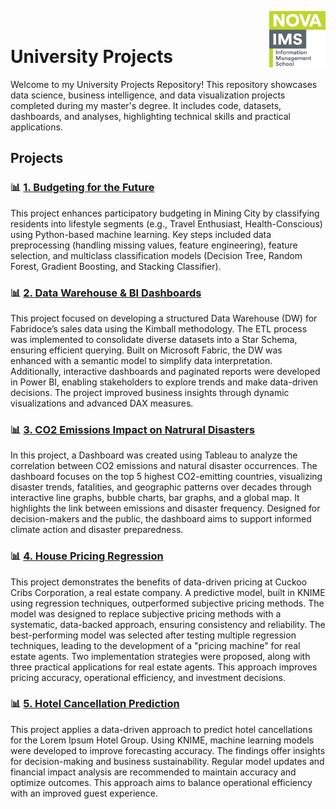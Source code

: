 <img align="right" src="https://github.com/ruben-machado/University-Projects/blob/9b8ade999e3a5061a855d847813c9240332cac77/Nova%20IMS%20logo" alt="image alt" width="90" height= "90"> <br>

# University Projects  

Welcome to my University Projects Repository! This repository showcases data science, business intelligence, and data visualization projects completed during my master's degree. It includes code, datasets, dashboards, and analyses, highlighting technical skills and practical applications.

## **Projects**

### 📊 **[1. Budgeting for the Future](https://github.com/ruben-machado/University-Projects/tree/main/1.%20Budgeting%20for%20the%20Future)**
This project enhances participatory budgeting in Mining City by classifying residents into lifestyle segments (e.g., Travel Enthusiast, Health-Conscious) using Python-based machine learning. Key steps included data preprocessing (handling missing values, feature engineering), feature selection, and multiclass classification models (Decision Tree, Random Forest, Gradient Boosting, and Stacking Classifier). 

### 📊 **[2. Data Warehouse & BI Dashboards](https://github.com/ruben-machado/University-Projects/tree/main/2.%20Data%20Warehouse%20%26%20BI%20Dashboards)**

This project focused on developing a structured Data Warehouse (DW) for Fabridoce’s sales data using the Kimball methodology. The ETL process was implemented to consolidate diverse datasets into a Star Schema, ensuring efficient querying. Built on Microsoft Fabric, the DW was enhanced with a semantic model to simplify data interpretation. Additionally, interactive dashboards and paginated reports were developed in Power BI, enabling stakeholders to explore trends and make data-driven decisions. The project improved business insights through dynamic visualizations and advanced DAX measures.

### 📊 **[3. CO2 Emissions Impact on Natrural Disasters](https://github.com/ruben-machado/University-Projects/tree/main/3.%20CO2%20Emissions%20Impact%20on%20Natural%20Disasters)**

In this project, a Dashboard was created using Tableau to analyze the correlation between CO2 emissions and natural disaster occurrences. The dashboard focuses on the top 5 highest CO2-emitting countries, visualizing disaster trends, fatalities, and geographic patterns over decades through interactive line graphs, bubble charts, bar graphs, and a global map. It highlights the link between emissions and disaster frequency. Designed for decision-makers and the public, the dashboard aims to support informed climate action and disaster preparedness.

### 📊 **[4. House Pricing Regression](https://github.com/ruben-machado/University-Projects/tree/main/4.%20House%20Pricing%20Regression)**

This project demonstrates the benefits of data-driven pricing at Cuckoo Cribs Corporation, a real estate company. A predictive model, built in KNIME using regression techniques, outperformed subjective pricing methods. The model was designed to replace subjective pricing methods with a systematic, data-backed approach, ensuring consistency and reliability. The best-performing model was selected after testing multiple regression techniques, leading to the development of a "pricing machine" for real estate agents. Two implementation strategies were proposed, along with three practical applications for real estate agents. This approach improves pricing accuracy, operational efficiency, and investment decisions.


### 📊 **[5. Hotel Cancellation Prediction](https://github.com/ruben-machado/University-Projects/tree/main/5.%20Hotel%20Cancellation%20Prediction)**

This project applies a data-driven approach to predict hotel cancellations for the Lorem Ipsum Hotel Group. Using KNIME, machine learning models were developed to improve forecasting accuracy. The findings offer insights for decision-making and business sustainability. Regular model updates and financial impact analysis are recommended to maintain accuracy and optimize outcomes. This approach aims to balance operational efficiency with an improved guest experience.
